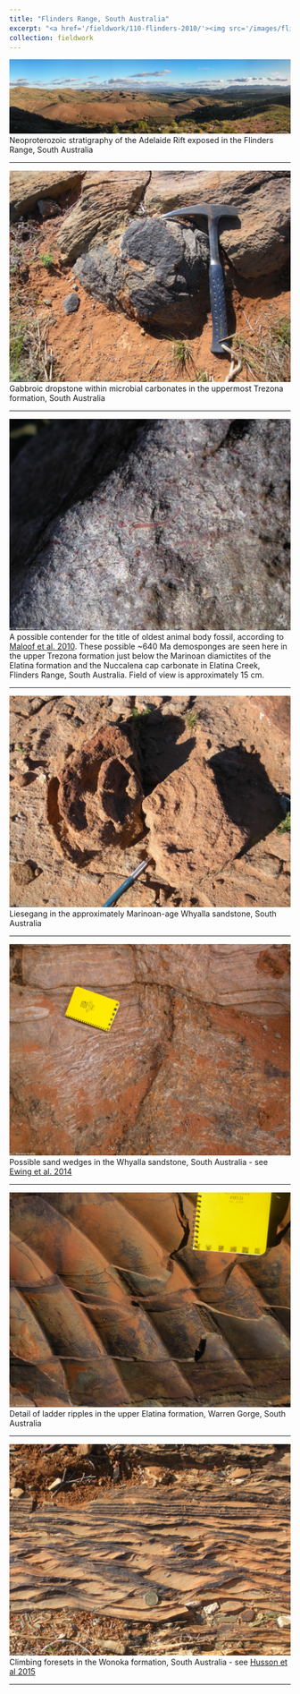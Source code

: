 ```yaml
---
title: "Flinders Range, South Australia"
excerpt: "<a href='/fieldwork/110-flinders-2010/'><img src='/images/flinders/Flinders1.jpg'></a>"
collection: fieldwork
---
```


<a href='/images/flinders/Flinders1.jpg'><img src='/images/flinders/Flinders1.jpg'></a>
Neoproterozoic stratigraphy of the Adelaide Rift exposed in the Flinders Range, South Australia

---

<a href='/images/flinders/Dropstone.jpg'><img src='/images/flinders/Dropstone.jpg'></a>
Gabbroic dropstone within microbial carbonates in the uppermost Trezona formation, South Australia

---

<a href='/images/flinders/TrezonaSponges.jpg'><img src='/images/flinders/TrezonaSponges.jpg'></a>
A possible contender for the title of oldest animal body fossil, according to <a href='https://doi.org/10.1038/ngeo934'>Maloof et al. 2010</a>. These possible ~640 Ma demosponges are seen here in the upper Trezona formation just below the Marinoan diamictites of the Elatina formation and the Nuccalena cap carbonate in Elatina Creek, Flinders Range, South Australia. Field of view is approximately 15 cm.

---

<a href='/images/flinders/Liesegang.jpg'><img src='/images/flinders/Liesegang.jpg'></a>
 Liesegang in the approximately Marinoan-age Whyalla sandstone, South Australia

---

<a href='/images/flinders/SandWedges.jpg'><img src='/images/flinders/SandWedges.jpg'></a>
Possible sand wedges in the Whyalla sandstone, South Australia - see <a href='https://doi.org/10.1016/j.epsl.2014.09.017'>Ewing et al. 2014</a>

---

<a href='/images/flinders/LadderRipples.jpg'><img src='/images/flinders/LadderRipples.jpg'></a>
Detail of ladder ripples in the upper Elatina formation, Warren Gorge, South Australia

---

<a href='/images/flinders/WonokaRipples.jpg'><img src='/images/flinders/WonokaRipples.jpg'></a>
Climbing foresets in the Wonoka formation, South Australia - see <a href='https://doi.org/10.2475/01.2015.01'>Husson et al 2015</a>

---
